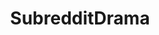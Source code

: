 ---
title: SubredditDrama
crosslinks:
- Drama
- The_Donald
- AskReddit
- conspiracy
- news
- videos
- pics
- politics
- todayilearned
- worldnews
- movies
- legaladvice
- IAmA
- OutOfTheLoop
- Games
- gaming
- socialism
- KotakuInAction
- SquaredCircle
- Anarchism
---
